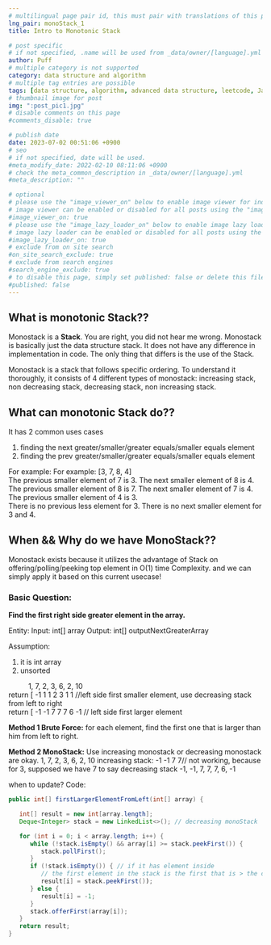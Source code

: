 ```yaml
---
# multilingual page pair id, this must pair with translations of this page. (This name must be unique)
lng_pair: monoStack_1
title: Intro to Monotonic Stack

# post specific
# if not specified, .name will be used from _data/owner/[language].yml
author: Puff
# multiple category is not supported
category: data structure and algorithm
# multiple tag entries are possible
tags: [data structure, algorithm, advanced data structure, leetcode, Java]
# thumbnail image for post
img: ":post_pic1.jpg"
# disable comments on this page
#comments_disable: true

# publish date
date: 2023-07-02 00:51:06 +0900
# seo
# if not specified, date will be used.
#meta_modify_date: 2022-02-10 08:11:06 +0900
# check the meta_common_description in _data/owner/[language].yml
#meta_description: ""

# optional
# please use the "image_viewer_on" below to enable image viewer for individual pages or posts (_posts/ or [language]/_posts folders).
# image viewer can be enabled or disabled for all posts using the "image_viewer_posts: true" setting in _data/conf/main.yml.
#image_viewer_on: true
# please use the "image_lazy_loader_on" below to enable image lazy loader for individual pages or posts (_posts/ or [language]/_posts folders).
# image lazy loader can be enabled or disabled for all posts using the "image_lazy_loader_posts: true" setting in _data/conf/main.yml.
#image_lazy_loader_on: true
# exclude from on site search
#on_site_search_exclude: true
# exclude from search engines
#search_engine_exclude: true
# to disable this page, simply set published: false or delete this file
#published: false
---
```


<!-- outline-start -->

<!-- outline-end -->

## What is monotonic Stack??

Monostack is a **Stack**. You are right, you did not hear me wrong. Monostack is basically just the data structure stack. It does not have any difference in implementation in code. The only thing that differs is the use of the Stack.

Monostack is a stack that follows specific ordering. To understand it thoroughly, it consists of 4 different types of monostack: increasing stack, non decreasing stack, decreasing stack, non increasing stack.

## What can monotonic Stack do??

It has 2 common uses cases

1. finding the next greater/smaller/greater equals/smaller equals element
2. finding the prev greater/smaller/greater equals/smaller equals element

For example: For example:
[3, 7, 8, 4]  
The previous smaller element of 7 is 3. The next smaller element of 8 is 4. <br>
The previous smaller element of 8 is 7. The next smaller element of 7 is 4. <br>
The previous smaller element of 4 is 3. <br>
There is no previous less element for 3. There is no next smaller element for 3 and 4. <br>

## When && Why do we have MonoStack??

Monostack exists because it utilizes the advantage of Stack on offering/polling/peeking top element in O(1) time Complexity.
and we can simply apply it based on this current usecase!

### Basic Question:

**Find the first right side greater element in the array.**

Entity:
Input: int[] array
Output: int[] outputNextGreaterArray

Assumption:

1. it is int array
2. unsorted

&nbsp;&nbsp;&nbsp;&nbsp;&nbsp;&nbsp;&nbsp;&nbsp;&nbsp; 1, 7, 2, 3, 6, 2, 10
<br>
return [ -1 1 1 2 3 1 1 //left side first smaller element, use decreasing stack from left to right
<br>
return [ -1 -1 7 7 7 6 -1 // left side first larger element

**Method 1 Brute Force:**
for each element,
find the first one that is larger than him from left to right.

**Method 2 MonoStack:**
Use increasing monostack or decreasing monostack are okay.
1, 7, 2, 3, 6, 2, 10
increasing stack: -1 -1 7 7// not working, because for 3, supposed we have 7 to say
decreasing stack -1, -1, 7, 7, 7, 6, -1

when to update?
Code:

```Java
public int[] firstLargerElementFromLeft(int[] array) {

   int[] result = new int[array.length];
   Deque<Integer> stack = new LinkedList<>(); // decreasing monoStack

   for (int i = 0; i < array.length; i++) {
      while (!stack.isEmpty() && array[i] >= stack.peekFirst()) {
         stack.pollFirst();
      }
      if (!stack.isEmpty()) { // if it has element inside
         // the first element in the stack is the first that is > the current element.
         result[i] = stack.peekFirst());
      } else {
         result[i] = -1;
      }
      stack.offerFirst(array[i]);
   }
   return result;
}
```
